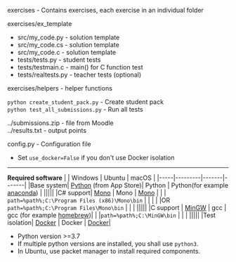 exercises - Contains exercises, each exercise in an individual folder

exercises/ex_template
  * src/my_code.py - solution template
  * src/my_code.cs - solution template
  * src/my_code.c - solution template
  * tests/tests.py - student tests
  * tests/testmain.c - main() for C function test
  * tests/realtests.py - teacher tests (optional)

exercises/helpers - helper functions

`python create_student_pack.py` - Create student pack\
`python test_all_submissions.py` - Run all tests

../submissions.zip - file from Moodle\
../results.txt - output points

config.py - Configuration file
  * Set `use_docker=False` if you don't use Docker isolation

---

**Required software**
|     | Windows | Ubuntu | macOS |
|-----|---------|-------|-------|
|Base system| [Python](https://www.microsoft.com/en-us/search/shop/Apps?q=python+3.9) (from App Store)| Python | Python(for example [anaconda](https://www.anaconda.com/products/individual)) |
|||||
|C# support| [Mono](https://www.mono-project.com/download/stable/) | Mono | [Mono](https://www.mono-project.com/download/stable/) |
| | `path=%path%;C:\Program Files (x86)\Mono\bin` | | |
| |OR `path=%path%;C:\Program Files\Mono\bin` | | |
|||||
|C support | [MinGW](http://mingw.osdn.io/) | gcc | gcc (for example [homebrew](https://brew.sh/))|
| |`path=%path%;C:\MinGW\bin`  | | |
|||||
|Test isolation| [Docker](https://www.docker.com/get-started) | Docker | [Docker](https://www.docker.com/get-started)|

* Python version >=3.7
* If multiple python versions are installed, you shall use `python3`.
* In Ubuntu, use packet manager to install required components.

